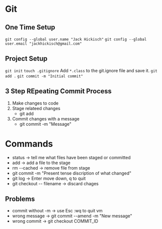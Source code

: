 # Git

## One Time Setup

`git config --global user.name "Jack Hickisch"`
`git config --global user.email "jackhickisch@gmail.com"`

## Project Setup

`git init`
`touch .gitignore`
Add `*.class` to the git.ignore file and save it.
`git add .`
`git commit -m "Initial commit"`


## 3 Step REpeating Commit Process
1. Make changes to code
2. Stage relateed changes
    * git add
3. Commit changes with a message
    * git commit -m "Message"

# Commands

* status -> tell me what files have been staged or committed
* add -> add a file to the stage
* rm --cached -> remove file from stage
* git commit -m "Present tense discription of what changed"
* git log -> Enter move down, q to quit
* git checkout -- filename -> discard chages 

## Problems
* commit without -m -> use Esc :wq to quit vm
* wrong message -> git commit --amend -m "New message"
* wrong commit -> git checkout COMMIT_ID